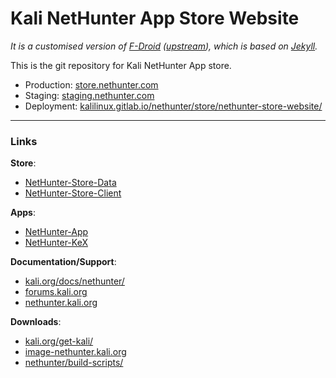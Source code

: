# Kali NetHunter App Store Website

_It is a customised version of [F-Droid](https://f-droid.org/) ([upstream](https://gitlab.com/fdroid/fdroid-website)), which is based on [Jekyll](https://jekyllrb.com/)._

This is the git repository for Kali NetHunter App store.

- Production: [store.nethunter.com](https://store.nethunter.com/) <!-- branch: `nethunter` -->
- Staging: [staging.nethunter.com](https://staging.nethunter.com/) <!-- branch: `nethunter` -->
- Deployment: [kalilinux.gitlab.io/nethunter/store/nethunter-store-website/](https://kalilinux.gitlab.io/nethunter/store/nethunter-store-website/) <!-- branch: `*` -->

- - -

### Links

**Store**:
- [NetHunter-Store-Data](https://gitlab.com/kalilinux/nethunter/store/nethunter-store-data) <!-- fdroidserver's /repo (`_config.yml`'s `fdroid-repo` -->
- [NetHunter-Store-Client](https://gitlab.com/kalilinux/nethunter/apps/kali-nethunter-store-client)

**Apps**:
- [NetHunter-App](https://gitlab.com/kalilinux/nethunter/apps/kali-nethunter-app)
- [NetHunter-KeX](https://gitlab.com/kalilinux/nethunter/apps/kali-nethunter-kex)

**Documentation/Support**:
- [kali.org/docs/nethunter/](https://www.kali.org/docs/nethunter/)
- [forums.kali.org](https://forums.kali.org/)
- [nethunter.kali.org](https://nethunter.kali.org/)

**Downloads**:
- [kali.org/get-kali/](https://www.kali.org/get-kali/#kali-mobile)
- [image-nethunter.kali.org](https://image-nethunter.kali.org/)
- [nethunter/build-scripts/](https://gitlab.com/kalilinux/nethunter/build-scripts/)
